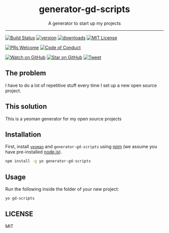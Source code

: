 <div align="center">
  <h1>generator-gd-scripts</h1>

  <p>A generator to start up my projects</p>
</div>

<hr />

[![Build Status][build-badge]][build]
[![version][version-badge]][package]
[![downloads][downloads-badge]][npmtrends]
[![MIT License][license-badge]][license]

[![PRs Welcome][prs-badge]][prs]
[![Code of Conduct][coc-badge]][coc]

[![Watch on GitHub][github-watch-badge]][github-watch]
[![Star on GitHub][github-star-badge]][github-star]
[![Tweet][twitter-badge]][twitter]

## The problem

I have to do a lot of repetitive stuff every time I set up a new open source project.

## This solution

This is a yeoman generator for my open source projects

## Installation

First, install [`yeoman`](http://yeoman.io) and `generator-gd-scripts` using [npm](https://www.npmjs.com/) (we assume you have pre-installed [node.js](https://nodejs.org/)).

```bash
npm install -g yo generator-gd-scripts
```

## Usage

Run the following inside the folder of your new project:

```bash
yo gd-scripts
```

## LICENSE

MIT

[npm]: https://www.npmjs.com/
[node]: https://nodejs.org
[build-badge]: https://img.shields.io/travis/GabrielDuarteM/generator-gd-scripts.svg?style=flat-square
[build]: https://travis-ci.org/GabrielDuarteM/generator-gd-scripts
[version-badge]: https://img.shields.io/npm/v/generator-gd-scripts.svg?style=flat-square
[package]: https://www.npmjs.com/package/generator-gd-scripts
[downloads-badge]: https://img.shields.io/npm/dm/generator-gd-scripts.svg?style=flat-square
[npmtrends]: http://www.npmtrends.com/generator-gd-scripts
[license-badge]: https://img.shields.io/npm/l/generator-gd-scripts.svg?style=flat-square
[license]: https://github.com/GabrielDuarteM/generator-gd-scripts/blob/master/LICENSE
[prs-badge]: https://img.shields.io/badge/PRs-welcome-brightgreen.svg?style=flat-square
[prs]: http://makeapullrequest.com
[donate-badge]: https://img.shields.io/badge/$-support-green.svg?style=flat-square
[coc-badge]: https://img.shields.io/badge/code%20of-conduct-ff69b4.svg?style=flat-square
[coc]: https://github.com/GabrielDuarteM/generator-gd-scripts/blob/master/other/CODE_OF_CONDUCT.md
[github-watch-badge]: https://img.shields.io/github/watchers/GabrielDuarteM/generator-gd-scripts.svg?style=social
[github-watch]: https://github.com/GabrielDuarteM/generator-gd-scripts/watchers
[github-star-badge]: https://img.shields.io/github/stars/GabrielDuarteM/generator-gd-scripts.svg?style=social
[github-star]: https://github.com/GabrielDuarteM/generator-gd-scripts/stargazers
[twitter]: https://twitter.com/intent/tweet?text=Check%20out%20generator-gd-scripts%20by%20%40GabrielDuarteM%20https%3A%2F%2Fgithub.com%2FGabrielDuarteM%2Fgenerator-gd-scripts%20%F0%9F%91%8D
[twitter-badge]: https://img.shields.io/twitter/url/https/github.com/GabrielDuarteM/generator-gd-scripts.svg?style=social
